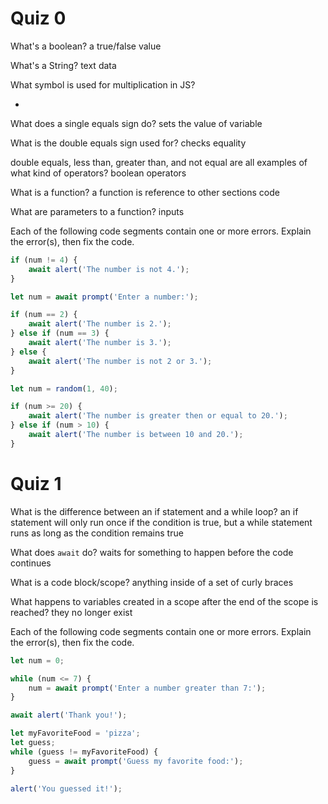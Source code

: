 # Quiz 0

What's a boolean?
a true/false value

What's a String?
text data

What symbol is used for multiplication in JS?

-

What does a single equals sign do?
sets the value of variable

What is the double equals sign used for?
checks equality

double equals, less than, greater than, and not equal are all examples of what kind of operators?
boolean operators

What is a function?
a function is reference to other sections code

What are parameters to a function?
inputs

Each of the following code segments contain one or more errors. Explain the error(s), then fix the code.

```js
if (num != 4) {
	await alert('The number is not 4.');
}
```

```js
let num = await prompt('Enter a number:');

if (num == 2) {
	await alert('The number is 2.');
} else if (num == 3) {
	await alert('The number is 3.');
} else {
	await alert('The number is not 2 or 3.');
}
```

```js
let num = random(1, 40);

if (num >= 20) {
	await alert('The number is greater then or equal to 20.');
} else if (num > 10) {
	await alert('The number is between 10 and 20.');
}
```

# Quiz 1

What is the difference between an if statement and a while loop?
an if statement will only run once if the condition is true, but a while statement runs as long as the condition remains true

What does `await` do?
waits for something to happen before the code continues

What is a code block/scope?
anything inside of a set of curly braces

What happens to variables created in a scope after the end of the scope is reached?
they no longer exist

Each of the following code segments contain one or more errors. Explain the error(s), then fix the code.

```js
let num = 0;

while (num <= 7) {
	num = await prompt('Enter a number greater than 7:');
}

await alert('Thank you!');
```

```js
let myFavoriteFood = 'pizza';
let guess;
while (guess != myFavoriteFood) {
	guess = await prompt('Guess my favorite food:');
}

alert('You guessed it!');
```
